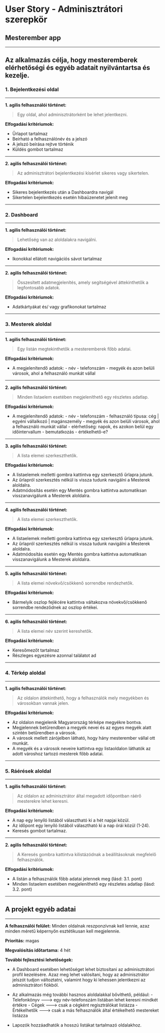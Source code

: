 # User Story - Adminisztrátori szerepkör
## Mesterember app
---
Az alkalmazás célja, hogy mesteremberek elérhetőségi és egyéb adatait nyilvántartsa és kezelje.
---
### 1. Bejelentkezési oldal
---
**1. agilis felhasználói történet:**
> Egy oldal, ahol adminisztrátorként be lehet jelentkezni.

**Elfogadási kritériumok:**
* Űrlapot tartalmaz
* Beírható a felhasználónév és a jelszó
* A jelszó beírása rejtve történik
* Küldés gombot tartalmaz
---
**2. agilis felhasználói történet:**
> Az adminisztrátori bejelentkezési kísérlet sikeres vagy sikertelen.

**Elfogadási kritériumok:**
* Sikeres bejelentkezés után a Dashboardra navigál
* Sikertelen bejelentkezés esetén hibaüzenetet jelenít meg

---
### 2. Dashboard
---
**1. agilis felhasználói történet:**
> Lehetőség van az aloldalakra navigálni.

**Elfogadási kritériumok:**
* Ikonokkal ellátott navigációs sávot tartalmaz
---
**2. agilis felhasználói történet:**
> Összesített adatmegjelenítés, amely segítségével áttekinthetők a legfontosabb adatok.

**Elfogadási kritériumok:**
* Adatkártyákat és/ vagy grafikonokat tartalmaz

---
### 3. Mesterek aloldal
---
**1. agilis felhasználói történet:**
> Egy listán megtekinthetők a mesteremberek főbb adatai.

**Elfogadási kritériumok:**
* A megjelenítendő adatok:
		- név
		- telefonszám
		- megyék és azon belüli városok, ahol a felhasználó munkát vállal
---
**2. agilis felhasználói történet:**
> Minden listaelem esetében megjeleníthető egy részletes adatlap.

**Elfogadási kritériumok:**
* A megjelenítendő adatok:
		- név
		- telefonszám
		- felhasználó típusa: cég | egyéni vállalkozó | magánszemély
		- megyék és azon belüli városok, ahol a felhasználó munkát vállal
		- elérhetőség: napok, és azokon belül egy időintervallum
		- bemutatkozás
		- értékelhető-e?
---
**3. agilis felhasználói történet:**
> A lista elemei szerkeszthetők.

**Elfogadási kritériumok:**
* A listaelemek melletti gombra kattintva egy szerkesztő űrlapra jutunk.
* Az űrlapról szerkesztés nélkül is vissza tudunk navigálni a Mesterek aloldalra.
* Adatmódosítás esetén egy Mentés gombra kattintva automatiksan visszanavigálunk a Mesterek aloldalra.
---
**4. agilis felhasználói történet:**
> A lista elemei szerkeszthetők.

**Elfogadási kritériumok:**
* A listaelemek melletti gombra kattintva egy szerkesztő űrlapra jutunk.
* Az űrlapról szerkesztés nélkül is vissza tudunk navigálni a Mesterek aloldalra.
* Adatmódosítás esetén egy Mentés gombra kattintva automatiksan visszanavigálunk a Mesterek aloldalra.
---
**5. agilis felhasználói történet:**
> A lista elemei növekvő/csökkenő sorrendbe rendezhetők.

**Elfogadási kritériumok:**
* Bármelyik oszlop fejlécére kattintva váltakozva növekvő/csökkenő sorrendbe rendeződnek az oszlop értékei.
---
**6. agilis felhasználói történet:**
> A lista elemei név szerint kereshetők.

**Elfogadási kritériumok:**
* Keresőmezőt tartalmaz
* Részleges egyezésre azonnal találatot ad

---
### 4. Térkép aloldal
---
**1. agilis felhasználói történet:**
> Az oldalon áttekinthető, hogy a felhasználók mely megyékben és városokban vannak jelen.

**Elfogadási kritériumok:**
* Az oldalon megjelenik Magyarország térképe megyékre bontva.
* Megjelennek betűrendben a megyék nevei és az egyes megyék alatt szintén betűrendben a városok.
* A városok mellett zárójelben látható, hogy hány mesterember vállal ott munkát.
* A megyék és a városok neveire kattintva egy listaoldalon láthatók az adott városhoz tartozó mesterek főbb adatai.

---
### 5. Ráérések aloldal
---
**1. agilis felhasználói történet:**
> Az oldalon az adminisztrátor által megadott időpontban ráérő mesterekre lehet keresni.

**Elfogadási kritériumok:**
* A nap egy lenyíló listából választható ki a hét napjai közül.
* Az időpont egy lenyíló listából választható ki a nap órái közül (1-24).
* Keresés gombot tartalmaz.
---
**2. agilis felhasználói történet:**
> A Keresés gombra kattintva kilistázódnak a beállításoknak megfelelő felhasználók.

**Elfogadási kritériumok:**
* A listán a felhasználók főbb adatai jelennek meg (lásd: 3.1. pont)
* Minden listaelem esetében megjeleníthető egy részletes adatlap (lásd: 3.2. pont)

---
## **A projekt egyéb adatai**
---
**A felhasználói felület:**
Minden oldalnak reszponzívnak kell lennie, azaz minden méretű képernyőn esztétikusan kell megjelennie.

**Prioritás:**
magas

**Megvalósítás időtartama:**
4 hét

**További fejlesztési lehetőségek:**
- A Dashboard esetében lehetőséget lehet biztosítani az adminisztrátori profil kezelésére. Azaz meg lehet valósítani, hogy az adminisztrátor jelszót tudjon változtatni, valamint hogy ki lehessen jelentkezni az adminisztrátori fiókból.

- Az alkalmazás még további hasznos aloldalakkal bővíthető, például:
		- Telefonkönyv ---> egy név-telefonszám listában lehet keresni mindkét értékre
		- Cégek ---> csak a cégként regisztrálókat listázza
		- Értékelhetők ---> csak a más felhasználók által értékelhető mestereket listázza
		
- Lapozók hozzáadhatók a hosszú listákat tartalmazó oldalakhoz.
